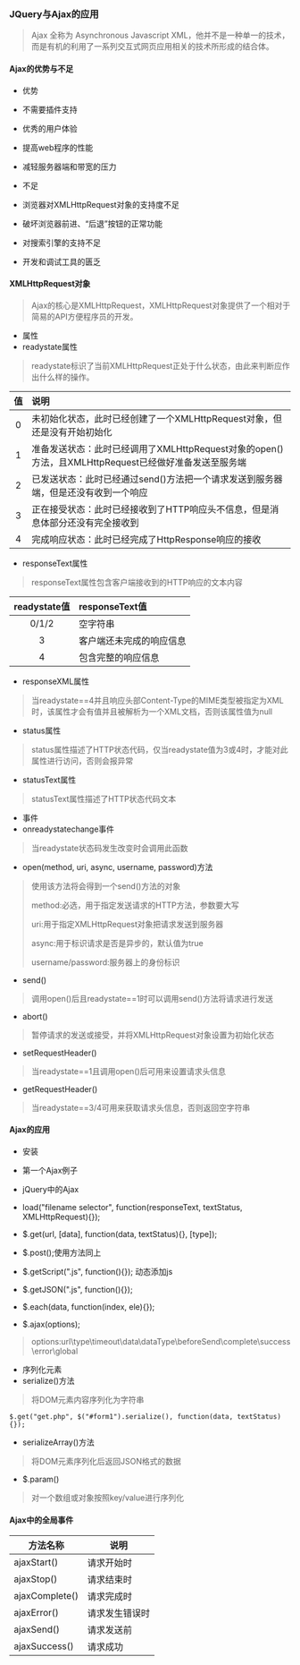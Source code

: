 ### JQuery与Ajax的应用
> Ajax 全称为 Asynchronous Javascript XML，他并不是一种单一的技术，而是有机的利用了一系列交互式网页应用相关的技术所形成的结合体。

#### Ajax的优势与不足

- 优势
 - 不需要插件支持
 - 优秀的用户体验
 - 提高web程序的性能
 - 减轻服务器端和带宽的压力

- 不足
 - 浏览器对XMLHttpRequest对象的支持度不足
 - 破坏浏览器前进、“后退”按钮的正常功能
 - 对搜索引擎的支持不足
 - 开发和调试工具的匮乏

#### XMLHttpRequest对象
> Ajax的核心是XMLHttpRequest，XMLHttpRequest对象提供了一个相对于简易的API方便程序员的开发。

- 属性
 - readystate属性
 > readystate标识了当前XMLHttpRequest正处于什么状态，由此来判断应作出什么样的操作。
 
值 | 说明
:---:|:---
0 | 未初始化状态，此时已经创建了一个XMLHttpRequest对象，但还是没有开始初始化
1 | 准备发送状态：此时已经调用了XMLHttpRequest对象的open()方法，且XMLHttpRequest已经做好准备发送至服务端
2 | 已发送状态：此时已经通过send()方法把一个请求发送到服务器端，但是还没有收到一个响应
3 | 正在接受状态：此时已经接收到了HTTP响应头不信息，但是消息体部分还没有完全接收到
4 | 完成响应状态：此时已经完成了HttpResponse响应的接收

 - responseText属性
 > responseText属性包含客户端接收到的HTTP响应的文本内容

readystate值 | responseText值
:---:|:---
0/1/2 | 空字符串
3 | 客户端还未完成的响应信息
4 | 包含完整的响应信息

 - responseXML属性
 > 当readystate==4并且响应头部Content-Type的MIME类型被指定为XML时，该属性才会有值并且被解析为一个XML文档，否则该属性值为null

 - status属性
 > status属性描述了HTTP状态代码，仅当readystate值为3或4时，才能对此属性进行访问，否则会报异常

 - statusText属性
 > statusText属性描述了HTTP状态代码文本

- 事件
 - onreadystatechange事件
 > 当readystate状态码发生改变时会调用此函数

 - open(method, uri, async, username, password)方法
 > 使用该方法将会得到一个send()方法的对象
 >
 > method:必选，用于指定发送请求的HTTP方法，参数要大写
 >
 > uri:用于指定XMLHttpRequest对象把请求发送到服务器
 >
 > async:用于标识请求是否是异步的，默认值为true
 >
 > username/password:服务器上的身份标识

 - send()
 > 调用open()后且readystate==1时可以调用send()方法将请求进行发送

 - abort()
 > 暂停请求的发送或接受，并将XMLHttpRequest对象设置为初始化状态

 - setRequestHeader()
 > 当readystate==1且调用open()后可用来设置请求头信息

 - getRequestHeader()
 > 当readystate==3/4可用来获取请求头信息，否则返回空字符串

#### Ajax的应用

- 安装

- 第一个Ajax例子

- jQuery中的Ajax
 - load("filename selector", function(responseText, textStatus, XMLHttpRequest){});
 - $.get(url, [data], function(data, textStatus){}, [type]);
 - $.post();使用方法同上
 - $.getScript(".js", function(){}); 动态添加js
 - $.getJSON(".js", function(){});
 - $.each(data, function(index, ele){});
 - $.ajax(options);
 > options:url\type\timeout\data\dataType\beforeSend\complete\success\error\global

- 序列化元素
 - serialize()方法
 > 将DOM元素内容序列化为字符串

 ```
 $.get("get.php", $("#form1").serialize(), function(data, textStatus){});
 ```

 - serializeArray()方法
 > 将DOM元素序列化后返回JSON格式的数据

 - $.param()
 > 对一个数组或对象按照key/value进行序列化

#### Ajax中的全局事件

方法名称 | 说明
---|---
ajaxStart() | 请求开始时
ajaxStop() | 请求结束时
ajaxComplete() | 请求完成时
ajaxError() | 请求发生错误时
ajaxSend() | 请求发送前
ajaxSuccess() | 请求成功